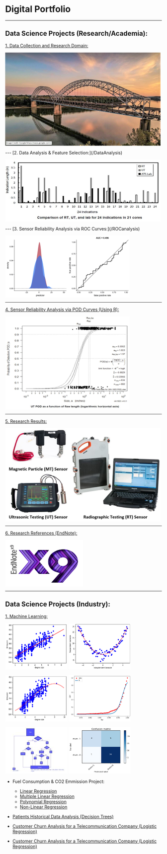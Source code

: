 # Digital Portfolio

---

## Data Science Projects (Research/Academia):

[1. Data Collection and Research Domain:](/DataCollection_page)

<p><a href="/DataCollection_page">
<img src="images/smb.JPG" alt="/DataCollection_page" width="500" height="300" align="center">
</a></p>
---
[2. Data Analysis & Feature Selection:](/DataAnalysis)

<p><a href="/DataAnalysis">
<img src="images/RT-UT-Lab.JPG" alt="/DataAnalysis" width="500" height="200" align="center">
</a></p>
---
[3. Sensor Reliability Analysis via ROC Curves:](/ROCanalysis)

<p><a href="/ROCanalysis">
<img src="images/roc.gif" alt="/ROCanalysis" width="400" height="200" align="center">
</a></p>

---
[4. Sensor Reliability Analysis via POD Curves (Using R):](/pod)

<p><a href="/pod">
<img src="images/utpod.JPG" alt="/pod" width="400" height="300" align="center">
</a></p>

---
[5. Research Results:](/results)

<p><a href="/results">
<img src="images/results.JPG" alt="/results" width="500" height="300" align="center">
</a></p>


---
[6. Research References (EndNote):](/pdf/references.pdf)

<p><a href="/pdf/references.pdf">
<img src="images/endnote.png" alt="/pdf/references.pdf" width="250" height="150" align="center">
</a></p>


---

## Data Science Projects (Industry):

[1. Machine Learning:](https://courses.edx.org/certificates/101c0b6e610c4881b92cb0d8b50f967e)
<p>
  <a href="MachineLearning/01">
  <img title="Fuel Consumption & CO2 Emmission (Linear Regression)" src="MachineLearning/output_32_1.png" alt="MachineLearning/01" width="200" height="150"></a>
  <a href="MachineLearning/02">
  <img title="Fuel Consumption & CO2 Emmission (Multiple Linear Regression)" src="MachineLearning/output_13_0.png" alt="MachineLearning/02" width="200" height="150"></a> 
</p>
 

<p>
  <a href="MachineLearning/03">
  <img title="Fuel Consumption & CO2 Emmission (Polynomial Regression)" src="MachineLearning/output_27_2.png" alt="MachineLearning/03" width="200" height="150"></a>
  <a href="MachineLearning/04"><img title="Fuel Consumption & CO2 Emmission (Non-Linear Regression)" src="MachineLearning/output_40_0.png" alt="MachineLearning/04" width="200" height="150"></a>
</p>


<p>
  <a href="MachineLearning/05">
  <img title="Patients Historical Data (Decision Tree)" src="MachineLearning/dt.jpg" alt="MachineLearning/05" width="200" height="150"></a>
  <a href="MachineLearning/06"><img title="Churn Analysis for a TeleCom Company (Logistic Regression)" src="MachineLearning/output_38_1.png" alt="MachineLearning/06" width="200" height="150"></a>
</p>

  * Fuel Consumption & CO2 Emmission Project:
  
    * [Linear Regression](MachineLearning/01)
    * [Multiple Linear Regression](MachineLearning/02)
    * [Polynomial Regression](MachineLearning/03) 
    * [Non-Linear Regression](MachineLearning/04) 
  
  * [Patients Historical Data Analysis (Decision Trees)](MachineLearning/05)
  
  * [Customer Churn Analysis for a Telecommunication Company (Logistic Regression)](MachineLearning/06)

  * [Customer Churn Analysis for a Telecommunication Company (Logistic Regression)](MachineLearning/06)
